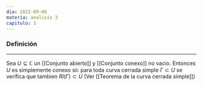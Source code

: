 ```yaml
---
dia: 2022-09-06
materia: analisis 3
capitulo: 1
---
```

### Definición
---
Sea $U \subseteq \mathbb{C}$ un [[Conjunto abierto]] y [[Conjunto conexo]] no vacio. Entonces $U$ es simplemente conexo sii: para toda curva cerrada simple $\Gamma \subset U$ se verifica que tambien $RI(\Gamma) \subset U$ (Ver [[Teorema de la curva cerrada simple]])